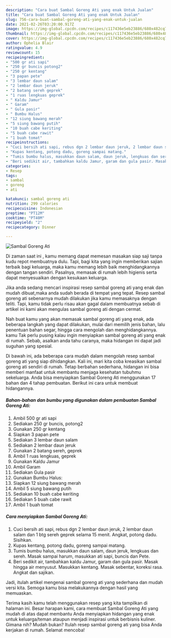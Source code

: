 ```yaml
---
description: "Cara buat Sambal Goreng Ati yang enak Untuk Jualan"
title: "Cara buat Sambal Goreng Ati yang enak Untuk Jualan"
slug: 756-cara-buat-sambal-goreng-ati-yang-enak-untuk-jualan
date: 2021-02-26T03:20:00.917Z
image: https://img-global.cpcdn.com/recipes/c117436e5eb23886/680x482cq70/sambal-goreng-ati-foto-resep-utama.jpg
thumbnail: https://img-global.cpcdn.com/recipes/c117436e5eb23886/680x482cq70/sambal-goreng-ati-foto-resep-utama.jpg
cover: https://img-global.cpcdn.com/recipes/c117436e5eb23886/680x482cq70/sambal-goreng-ati-foto-resep-utama.jpg
author: Ophelia Blair
ratingvalue: 4.9
reviewcount: 15
recipeingredient:
- "500 gr ati sapi"
- "250 gr buncis potong2"
- "250 gr kentang"
- "3 papan pete"
- "3 lembar daun salam"
- "2 lembar daun jeruk"
- "2 batang sereh geprek"
- "1 ruas lengkuas geprek"
- " Kaldu Jamur"
- " Garam"
- " Gula pasir"
- " Bumbu Halus"
- "12 siung bawang merah"
- "5 siung bawang putih"
- "10 buah cabe keriting"
- "5 buah cabe rawit"
- "1 buah tomat"
recipeinstructions:
- "Cuci bersih ati sapi, rebus dgn 2 lembar daun jeruk, 2 lembar daun salam dan 1 btg sereh geprek selama 15 menit. Angkat, potong dadu. Sisihkan."
- "Kupas kentang, potong dadu, goreng sampai matang."
- "Tumis bumbu halus, masukkan daun salam, daun jeruk, lengkuas dan sereh. Masak sampai harum, masukkan ati sapi, buncis dan Pete."
- "Beri sedikit air, tambahkan kaldu Jamur, garam dan gula pasir. Masak hingga air menyusut. Masukkan kentang. Masak sebentar, koreksi rasa. Angkat dan sajikan."
categories:
- Resep
tags:
- sambal
- goreng
- ati

katakunci: sambal goreng ati 
nutrition: 299 calories
recipecuisine: Indonesian
preptime: "PT12M"
cooktime: "PT40M"
recipeyield: "2"
recipecategory: Dinner

---
```



![Sambal Goreng Ati](https://img-global.cpcdn.com/recipes/c117436e5eb23886/680x482cq70/sambal-goreng-ati-foto-resep-utama.jpg)

Di zaman  saat ini , kamu memang dapat memesan masakan siap saji tanpa kudu repot membuatnya dulu. Tapi, bagi kita yang ingin memberikan sajian terbaik bagi keluarga, maka kamu memang lebih baik menghidangkannya dengan tangan sendiri. Pasalnya, memasak di rumah lebih higienis serta dapat menyesuaikan dengan kesukaan keluarga.

Jika anda sedang mencari inspirasi resep sambal goreng ati yang enak dan mudah dibuat,maka anda sudah berada di tempat yang tepat. Resep sambal goreng ati  sebenarnya mudah dilakukan jika kamu memasaknya dengan teliti. Tapi, kamu tidak perlu risau akan gagal dalam membuatnya 
sebab di artikel ini kami akan mengulas sambal goreng ati dengan cermat.  



Nah buat kamu yang akan memasak sambal goreng ati yang enak, ada beberapa langkah yang dapat dilakukan, mulai dari memilih jenis bahan, lalu penentuan bahan segar, hingga cara mengolah dan menghidangkannya. kamu Tak perlu pusing kalau ingin menyiapkan sambal goreng ati yang enak di rumah. Sebab, asalkan anda  tahu caranya, maka hidangan ini dapat jadi suguhan yang spesial.

Di bawah ini, ada beberapa cara mudah dalam mengolah resep sambal goreng ati yang siap dihidangkan. Kali ini, mari kita coba kreasikan sambal goreng ati sendiri di rumah. Tetap berbahan sederhana, hidangan ini bisa memberi manfaat untuk membantu menjaga kesehatan tubuhmu sekeluarga. Anda bisa menyiapkan Sambal Goreng Ati menggunakan 17 bahan dan 4 tahap pembuatan. Berikut ini cara untuk membuat hidangannya.

<!--inarticleads1-->

##### Bahan-bahan dan bumbu yang digunakan dalam pembuatan Sambal Goreng Ati:

1. Ambil 500 gr ati sapi
1. Sediakan 250 gr buncis, potong2
1. Gunakan 250 gr kentang
1. Siapkan 3 papan pete
1. Sediakan 3 lembar daun salam
1. Sediakan 2 lembar daun jeruk
1. Gunakan 2 batang sereh, geprek
1. Ambil 1 ruas lengkuas, geprek
1. Gunakan  Kaldu Jamur
1. Ambil  Garam
1. Sediakan  Gula pasir
1. Gunakan  Bumbu Halus:
1. Siapkan 12 siung bawang merah
1. Ambil 5 siung bawang putih
1. Sediakan 10 buah cabe keriting
1. Sediakan 5 buah cabe rawit
1. Ambil 1 buah tomat




<!--inarticleads2-->

##### Cara menyiapkan Sambal Goreng Ati:

1. Cuci bersih ati sapi, rebus dgn 2 lembar daun jeruk, 2 lembar daun salam dan 1 btg sereh geprek selama 15 menit. Angkat, potong dadu. Sisihkan.
1. Kupas kentang, potong dadu, goreng sampai matang.
1. Tumis bumbu halus, masukkan daun salam, daun jeruk, lengkuas dan sereh. Masak sampai harum, masukkan ati sapi, buncis dan Pete.
1. Beri sedikit air, tambahkan kaldu Jamur, garam dan gula pasir. Masak hingga air menyusut. Masukkan kentang. Masak sebentar, koreksi rasa. Angkat dan sajikan.




Jadi, itulah artikel mengenai  sambal goreng ati  yang sederhana dan mudah versi kita. Semoga kamu bisa melakukannya dengan hasil yang memuaskan. 

Terima kasih kamu telah menggunakan resep yang kita tampilkan di halaman ini. Besar harapan kami, cara membuat  Sambal Goreng Ati yang mudah di atas dapat membantu Anda menyiapkan hidangan yang enak untuk keluarga/teman ataupun menjadi inspirasi untuk berbisnis kuliner. Gimana nih? Mudah bukan? Itulah resep sambal goreng ati yang bisa Anda kerjakan di rumah. Selamat mencoba!

